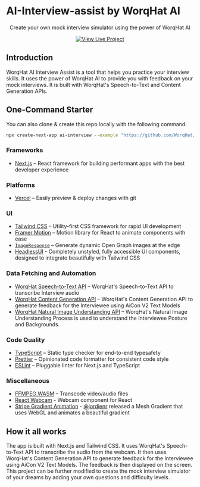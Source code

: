 # AI-Interview-assist by WorqHat AI

<p align="center">
  Create your own mock interview simulator using the power of WorqHat AI
</p>


<p align="center">
  <a href="https://ai-interview-assist.vercel.app/">
    <img src="https://img.shields.io/badge/View%20Live%20Project-000?style=for-the-badge&logo=vercel&labelColor=000" alt="View Live Project" />
  </a>

## Introduction

WorqHat AI Interview Assist is a tool that helps you practice your interview skills. It uses the power of WorqHat AI to provide you with feedback on your mock interviews. It is built with WorqHat's Speech-to-Text and Content Generation APIs.

## One-Command Starter

You can also clone & create this repo locally with the following command:

```bash
npx create-next-app ai-interview --example "https://github.com/WorqHat/AI-Interview-assist"
```

### Frameworks

- [Next.js](https://nextjs.org/) – React framework for building performant apps with the best developer experience

### Platforms

- [Vercel](https://vercel.com/) – Easily preview & deploy changes with git

### UI

- [Tailwind CSS](https://tailwindcss.com/) – Utility-first CSS framework for rapid UI development
- [Framer Motion](https://framer.com/motion) – Motion library for React to animate components with ease
- [`ImageResponse`](https://beta.nextjs.org/docs/api-reference/image-response) – Generate dynamic Open Graph images at the edge
- [HeadlessUI](https://headlessui.com/) - Completely unstyled, fully accessible UI components, designed to integrate beautifully with Tailwind CSS

### Data Fetching and Automation

- [WorqHat Speech-to-Text API](https://docs.worqhat.com/api-reference/speech-extraction) – WorqHat's Speech-to-Text API to transcribe Interview audio
- [WorqHat Content Generation API](https://docs.worqhat.com/api-reference/text-generation-ai/aicon-v2-textgen) – WorqHat's Content Generation API to generate feedback for the Interviewee using AiCon V2 Text Models
- [WorqHat Natural Image Understanding API](https://docs.worqhat.com/ai-models/image-analysis/image-analysis-v2) – WorqHat's Natural Image Understanding 
  Process is used to understand the Interviewee Posture and Backgrounds.

### Code Quality

- [TypeScript](https://www.typescriptlang.org/) – Static type checker for end-to-end typesafety
- [Prettier](https://prettier.io/) – Opinionated code formatter for consistent code style
- [ESLint](https://eslint.org/) – Pluggable linter for Next.js and TypeScript

### Miscellaneous

- [FFMPEG.WASM](https://ffmpegwasm.netlify.app/) – Transcode video/audio files
- [React Webcam](https://github.com/mozmorris/react-webcam) - Webcam component for React
- [Stripe Gradient Animation](https://whatamesh.vercel.app/) - [@jordienr](https://twitter.com/jordienr) released a Mesh Gradient that uses WebGL and animates a beautiful gradient

## How it all works

The app is built with Next.js and Tailwind CSS. It uses WorqHat's Speech-to-Text API to transcribe the audio from the webcam. It then uses WorqHat's Content Generation API to generate feedback for the Interviewee using AiCon V2 Text Models. The feedback is then displayed on the screen. This project can be further modified to create the mock interview simulator of your dreams by adding your own questions and difficulty levels.
